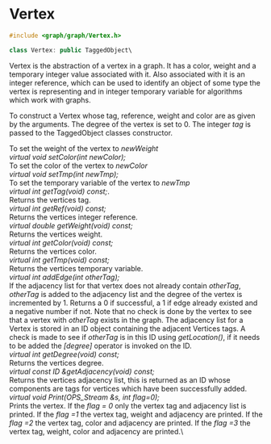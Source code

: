 # Vertex

```cpp
#include <graph/graph/Vertex.h>

class Vertex: public TaggedObject\
```

Vertex is the abstraction of a vertex in a graph. It has a color, weight
and a temporary integer value associated with it. Also associated with
it is an integer reference, which can be used to identify an object of
some type the vertex is representing and in integer temporary variable
for algorithms which work with graphs.


To construct a Vertex whose tag, reference, weight and color are as
given by the arguments. The degree of the vertex is set to $0$. The
integer *tag* is passed to the TaggedObject classes constructor.


To set the weight of the vertex to *newWeight*\
*virtual void setColor(int newColor);*\
To set the color of the vertex to *newColor*\
*virtual void setTmp(int newTmp);*\
To set the temporary variable of the vertex to *newTmp*\
*virtual int getTag(void) const;*.\
Returns the vertices tag.\
*virtual int getRef(void) const;* \
Returns the vertices integer reference.\
*virtual double getWeight(void) const;*\
Returns the vertices weight.\
*virtual int getColor(void) const;* \
Returns the vertices color.\
*virtual int getTmp(void) const;* \
Returns the vertices temporary variable.\
*virtual int addEdge(int otherTag);* \
If the adjacency list for that vertex does not already contain
*otherTag*, *otherTag* is added to the adjacency list and the degree of
the vertex is incremented by $1$. Returns a $0$ if successful, a $1$ if
edge already existed and a negative number if not. Note that no check is
done by the vertex to see that a vertex with *otherTag* exists in the
graph. The adjacency list for a Vertex is stored in an ID object
containing the adjacent Vertices tags. A check is made to see if
*otherTag* is in this ID using *getLocation()*, if it needs to be added
the *\[degree\]* operator is invoked on the ID.\
*virtual int getDegree(void) const;*\
Returns the vertices degree.\
*virtual const ID &getAdjacency(void) const;*\
Returns the vertices adjacency list, this is returned as an ID whose
components are tags for vertices which have been successfully added.\
*virtual void Print(OPS_Stream &s, int flag=0);*\
Prints the vertex. If the *flag = 0* only the vertex tag and adjacency
list is printed. If the *flag =1* the vertex tag, weight and adjacency
are printed. If the *flag =2* the vertex tag, color and adjacency are
printed. If the *flag =3* the vertex tag, weight, color and adjacency
are printed.\

